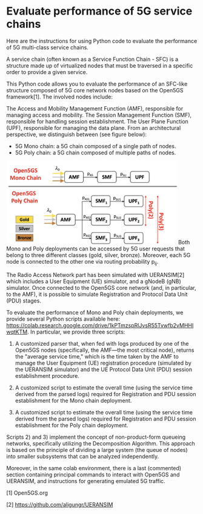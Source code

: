 
# Evaluate performance of 5G service chains

Here are the instructions for using Python code to evaluate the performance of 5G multi-class service chains.

A service chain (often known as a Service Function Chain - SFC) is a structure made up of virtualized nodes that must be traversed in a specific order to provide a given service.

This Python code allows you to evaluate the performance of an SFC-like structure composed of 5G core network nodes based on the Open5GS framework[1]. The involved nodes include:

The Access and Mobility Management Function (AMF), responsible for managing access and mobility.
The Session Management Function (SMF), responsible for handling session establishment.
The User Plane Function (UPF), responsible for managing the data plane.
From an architectural perspective, we distinguish between (see figure below):

- 5G Mono chain: a 5G chain composed of a single path of nodes.
- 5G Poly chain: a 5G chain composed of multiple paths of nodes.
<img src="mono_poly.png" alt="My Image" width="450"/>
Both Mono and Poly deployments can be accessed by 5G user requests that belong to three different classes (gold, silver, bronze).
Moreover, each 5G node is connected to the other one via routing probability p<sub>ij</sub>.

The Radio Access Network part has been simulated with UERANSIM[2] which includes a User Equipment (UE) simulator, and a gNodeB (gNB) simulator. Once connected to the Open5GS core network (and, in particular, to the AMF), it is possible to simulate Registration and Protocol Data Unit (PDU) stages.

To evaluate the performance of Mono and Poly chain deployments, we provide several Python scripts available here: https://colab.research.google.com/drive/1kPTmzspRlJvsR55Tvwfb2vMHHIwqtKTM. 
In particular, we provide three scripts:

1) A customized parser that, when fed with logs produced by one of the Open5GS nodes (specifically, the AMF—the most critical node), returns the "average service time," which is the time taken by the AMF to manage the User Equipment (UE) registration procedure (simulated by the UERANSIM simulator) and the UE Protocol Data Unit (PDU) session establishment procedure.

2) A customized script to estimate the overall time (using the service time derived from the parsed logs) required for Registration and PDU session establishment for the Mono chain deployment.

3) A customized script to estimate the overall time (using the service time derived from the parsed logs) required for Registration and PDU session establishment for the Poly chain deployment.

Scripts 2) and 3) implement the concept of non-product-form queueing networks, specifically utilizing the Decomposition Algorithm. This approach is based on the principle of dividing a large system (the queue of nodes) into smaller subsystems that can be analyzed independently.

Moreover, in the same colab environment, there is a last (commented) section containing principal commands to interact with Open5GS and UERANSIM, and instructions for generating emulated 5G traffic. 

[1] Open5GS.org

[2] https://github.com/aligungr/UERANSIM
